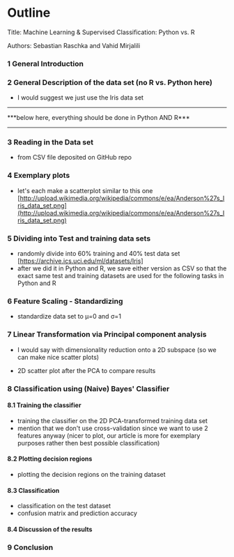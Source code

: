 # Outline

Title: Machine Learning & Supervised Classification: Python vs. R  

Authors: Sebastian Raschka and Vahid Mirjalili


### 1 General Introduction

### 2 General Description of the data set (no R vs. Python here)

- I would suggest we just use the Iris data set

<hr>
***below here, everything should be done in Python AND R***
<hr>

### 3 Reading in the Data set  

- from CSV file deposited on GitHub repo

### 4 Exemplary plots

- let's each make a scatterplot similar to this one [http://upload.wikimedia.org/wikipedia/commons/e/ea/Anderson%27s_Iris_data_set.png](http://upload.wikimedia.org/wikipedia/commons/e/ea/Anderson%27s_Iris_data_set.png)
	
	
### 5 Dividing into Test and training data sets  
	
- randomly divide into 60% training and 40% test data set [https://archive.ics.uci.edu/ml/datasets/Iris]	
- after we did it in Python and R, we save either version as CSV so that the exact same test and training datasets are used for the following tasks in Python and R  
	
### 6 Feature Scaling - Standardizing

- standardize data set to &mu;=0 and &sigma;=1


### 7 Linear Transformation via Principal component analysis

- I would say with dimensionality reduction onto a 2D subspace (so we can make nice scatter plots)

- 2D scatter plot after the PCA to compare results

### 8 Classification using (Naive) Bayes' Classifier


#### 8.1 Training the classifier

- training the classifier on the 2D PCA-transformed training data set
- mention that we don't use cross-validation since we want to use 2 features anyway (nicer to plot, our article is more for exemplary purposes rather then best possible classification)

#### 8.2 Plotting decision regions

- plotting the decision regions on the training dataset

#### 8.3 Classification

- classification on the test dataset
- confusion matrix and prediction accuracy

#### 8.4 Discussion of the results


### 9 Conclusion

 